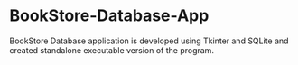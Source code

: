 # BookStore-Database-App
BookStore Database application is developed using Tkinter and SQLite and created standalone executable version of the program.
